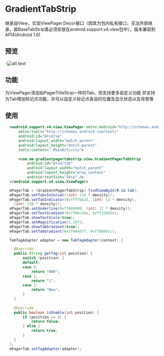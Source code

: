 # GradientTabStrip
  继承自View，实现ViewPager.Decor接口（因其为包内私有接口，无法外部继承，故BaseTabStrip类必须存放在android.support.v4.view包中），版本兼容到API4(Android 1.6)
## 预览
-![alt text](https://github.com/AlexMofer/ProjectX/blob/master/images/IndicatorTabStrip.gif "Screenshot")
  
## 功能
  为ViewPager添加如PagerTitleStrip一样的Tab，但支持更多自定义功能
  并支持为Tab增加标记点功能，并可以自定义标记点各自的位置及显示状态以及背景等
## 使用
```xml
  <android.support.v4.view.ViewPager xmlns:android="http://schemas.android.com/apk/res/android"
      xmlns:tools="http://schemas.android.com/tools"
      android:id="@+id/vp"
      android:layout_width="match_parent"
      android:layout_height="match_parent"
      tools:context=".MainActivity">
  
      <com.am.gradientpagertabstrip.view.GradientPagerTabStrip
          android:id="@+id/tab"
          android:layout_width="match_parent"
          android:layout_height="wrap_content"
          android:textSize="16sp" />
  </android.support.v4.view.ViewPager>
```
```java
  mPagerTab = (GradientPagerTabStrip) findViewById(R.id.tab);
  mPagerTab.setTabsInterval((int) (10 * density));
  mPagerTab.setTabIndicator(0xffffbb33, (int) (2 * density),
  	(int) (10 * density));
  mPagerTab.setUnderline(0xff669900, (int) (2 * density));
  mPagerTab.setTextGradient(0xff8bc34a, 0xff33691e);
  mPagerTab.showTextScale(true);
  mPagerTab.setMagnification(1.25f);
  mPagerTab.showTabGradient(true);
  mPagerTab.setTabGradient(0xff00ddff, 0xff0099cc);

  TabTagAdapter adapter = new TabTagAdapter(context) {

  	@Override
  	public String getTag(int position) {
  		switch (position) {
  		default:
  		case 0:
  			return "000";
  		case 1:
  			return "1";
  		case 2:
  			return "New";
  		}
  	}
			
  	@Override
  	public boolean isEnable(int position) {
  		if (position == 0) {
  			return false;
  		} else {
  			return true;
  		}
  	}
  };
  mPagerTab.setTagAdapter(adapter);
```
